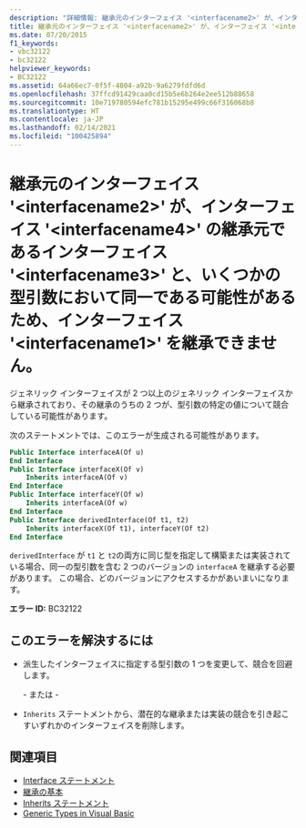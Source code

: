 ```yaml
---
description: "詳細情報: 継承元のインターフェイス '<interfacename2>' が、インターフェイス '<interfacename4>' の継承元であるインターフェイス '<interfacename3>' と、いくつかの型引数において同一である可能性があるため、インターフェイス '<interfacename1>' を継承できません"
title: 継承元のインターフェイス '<interfacename2>' が、インターフェイス '<interfacename4>' の継承元であるインターフェイス '<interfacename3>' と、いくつかの型引数において同一である可能性があるため、インターフェイス '<interfacename1>' を継承できません。
ms.date: 07/20/2015
f1_keywords:
- vbc32122
- bc32122
helpviewer_keywords:
- BC32122
ms.assetid: 64a66ec7-0f5f-4804-a92b-9a6279fdfd6d
ms.openlocfilehash: 37ffcd91429caa0cd15b5e6b264e2ee512b88658
ms.sourcegitcommit: 10e719780594efc781b15295e499c66f316068b8
ms.translationtype: HT
ms.contentlocale: ja-JP
ms.lasthandoff: 02/14/2021
ms.locfileid: "100425894"
---
```

# <a name="cannot-inherit-interface-interfacename1-because-the-interface-interfacename2-from-which-it-inherits-could-be-identical-to-interface-interfacename3-from-which-the-interface-interfacename4-inherits-for-some-type-arguments"></a>継承元のインターフェイス '\<interfacename2>' が、インターフェイス '\<interfacename4>' の継承元であるインターフェイス '\<interfacename3>' と、いくつかの型引数において同一である可能性があるため、インターフェイス '\<interfacename1>' を継承できません。

ジェネリック インターフェイスが 2 つ以上のジェネリック インターフェイスから継承されており、その継承のうちの 2 つが、型引数の特定の値について競合している可能性があります。

 次のステートメントでは、このエラーが生成される可能性があります。

```vb
Public Interface interfaceA(Of u)
End Interface
Public Interface interfaceX(Of v)
    Inherits interfaceA(Of v)
End Interface
Public Interface interfaceY(Of w)
    Inherits interfaceA(Of w)
End Interface
Public Interface derivedInterface(Of t1, t2)
    Inherits interfaceX(Of t1), interfaceY(Of t2)
End Interface
```

`derivedInterface` が `t1` と `t2`の両方に同じ型を指定して構築または実装されている場合、同一の型引数を含む 2 つのバージョンの `interfaceA` を継承する必要があります。 この場合、どのバージョンにアクセスするかがあいまいになります。

**エラー ID:** BC32122

## <a name="to-correct-this-error"></a>このエラーを解決するには

- 派生したインターフェイスに指定する型引数の 1 つを変更して、競合を回避します。

  \- または -

- `Inherits` ステートメントから、潜在的な継承または実装の競合を引き起こすいずれかのインターフェイスを削除します。

## <a name="see-also"></a>関連項目

- [Interface ステートメント](../language-reference/statements/interface-statement.md)
- [継承の基本](../programming-guide/language-features/objects-and-classes/inheritance-basics.md)
- [Inherits ステートメント](../language-reference/statements/inherits-statement.md)
- [Generic Types in Visual Basic](../programming-guide/language-features/data-types/generic-types.md)

